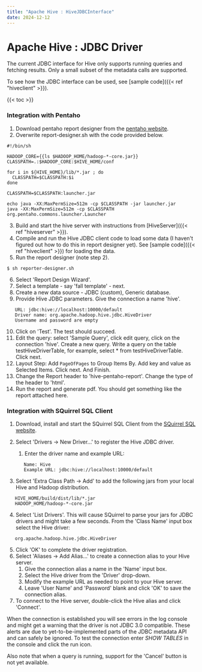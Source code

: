 ```yaml
---
title: "Apache Hive : HiveJDBCInterface"
date: 2024-12-12
---
```


# Apache Hive : JDBC Driver

The current JDBC interface for Hive only supports running queries and fetching results. Only a small subset of the metadata calls are supported.

To see how the JDBC interface can be used, see [sample code]({{< ref "hiveclient" >}}).

{{< toc >}}

### Integration with Pentaho

1. Download pentaho report designer from the [pentaho website](http://sourceforge.net/project/showfiles.php?group_id=140317&package_id=192362).
2. Overwrite report-designer.sh with the code provided below.

```
#!/bin/sh

HADOOP_CORE={{ls $HADOOP_HOME/hadoop-*-core.jar}}
CLASSPATH=.:$HADOOP_CORE:$HIVE_HOME/conf

for i in ${HIVE_HOME}/lib/*.jar ; do
  CLASSPATH=$CLASSPATH:$i
done

CLASSPATH=$CLASSPATH:launcher.jar

echo java -XX:MaxPermSize=512m -cp $CLASSPATH -jar launcher.jar
java -XX:MaxPermSize=512m -cp $CLASSPATH org.pentaho.commons.launcher.Launcher

```
3. Build and start the hive server with instructions from [HiveServer]({{< ref "hiveserver" >}}).
4. Compile and run the Hive JDBC client code to load some data (I haven't figured out how to do this in report designer yet). See [sample code]({{< ref "hiveclient" >}}) for loading the data.
5. Run the report designer (note step 2).

```
$ sh reporter-designer.sh

```
6. Select 'Report Design Wizard'.
7. Select a template - say 'fall template' - next.
8. Create a new data source - JDBC (custom), Generic database.
9. Provide Hive JDBC parameters. Give the connection a name 'hive'.

```
   URL: jdbc:hive://localhost:10000/default
   Driver name: org.apache.hadoop.hive.jdbc.HiveDriver
   Username and password are empty

```
10. Click on 'Test'. The test should succeed.
11. Edit the query: select 'Sample Query', click edit query, click on the connection 'hive'. Create a new query. Write a query on the table testHiveDriverTable, for example, select * from testHiveDriverTable. Click next.
12. Layout Step: Add `PageOfPages` to Group Items By. Add key and value as Selected Items. Click next. And Finish.
13. Change the Report header to 'hive-pentaho-report'. Change the type of the header to 'html'.
14. Run the report and generate pdf. You should get something like the report attached here.

### Integration with SQuirrel SQL Client

1. Download, install and start the SQuirrel SQL Client from the [SQuirrel SQL website](http://squirrel-sql.sourceforge.net/).
2. Select 'Drivers -> New Driver...' to register the Hive JDBC driver.
	1. Enter the driver name and example URL:
	
	
	
	```
	   Name: Hive
	   Example URL: jdbc:hive://localhost:10000/default
	
	```
3. Select 'Extra Class Path -> Add' to add the following jars from your local Hive and Hadoop distribution.

```
   HIVE_HOME/build/dist/lib/*.jar
   HADOOP_HOME/hadoop-*-core.jar
```
4. Select 'List Drivers'. This will cause SQuirrel to parse your jars for JDBC drivers and might take a few seconds. From the 'Class Name' input box select the Hive driver:

```
   org.apache.hadoop.hive.jdbc.HiveDriver
```
5. Click 'OK' to complete the driver registration.
6. Select 'Aliases -> Add Alias...' to create a connection alias to your Hive server.
	1. Give the connection alias a name in the 'Name' input box.
	2. Select the Hive driver from the 'Driver' drop-down.
	3. Modify the example URL as needed to point to your Hive server.
	4. Leave 'User Name' and 'Password' blank and click 'OK' to save the connection alias.
7. To connect to the Hive server, double-click the Hive alias and click 'Connect'.

When the connection is established you will see errors in the log console and might get a warning that the driver is not JDBC 3.0 compatible. These alerts are due to yet-to-be-implemented parts of the JDBC metadata API and can safely be ignored. To test the connection enter *SHOW TABLES* in the console and click the run icon.

Also note that when a query is running, support for the 'Cancel' button is not yet available.

 

 

